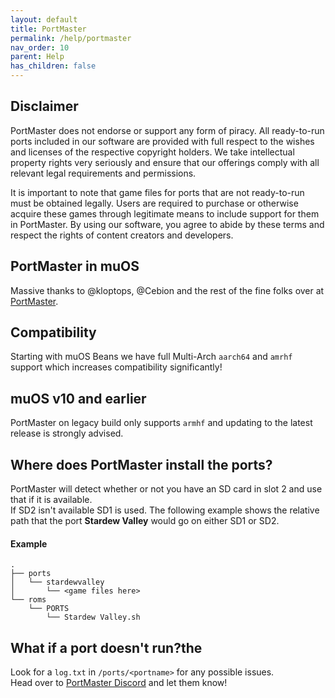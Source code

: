 ```yaml
---
layout: default
title: PortMaster
permalink: /help/portmaster
nav_order: 10
parent: Help
has_children: false
---
```


## Disclaimer
PortMaster does not endorse or support any form of piracy. All ready-to-run ports included in our software are provided with full respect to the wishes and licenses of the respective copyright holders. We take intellectual property rights very seriously and ensure that our offerings comply with all relevant legal requirements and permissions.

It is important to note that game files for ports that are not ready-to-run must be obtained legally. Users are required to purchase or otherwise acquire these games through legitimate means to include support for them in PortMaster. By using our software, you agree to abide by these terms and respect the rights of content creators and developers.

## PortMaster in muOS
Massive thanks to @kloptops, @Cebion and the rest of the fine folks over at [PortMaster](https://portmaster.games).

## Compatibility
Starting with muOS Beans we have full Multi-Arch `aarch64` and `amrhf` support which increases compatibility significantly!

## muOS v10 and earlier
PortMaster on legacy build only supports `armhf` and updating to the latest release is strongly advised.

## Where does PortMaster install the ports?
PortMaster will detect whether or not you have an SD card in slot 2 and use that if it is available.  
If SD2 isn't available SD1 is used. The following example shows the relative path that the port **Stardew Valley** would go on either SD1 or SD2.

#### Example
```
.
├── ports
│   └── stardewvalley
│       └── <game files here>
└── roms
    └── PORTS
        └── Stardew Valley.sh
```

## What if a port doesn't run?the 
Look for a `log.txt` in `/ports/<portname>` for any possible issues.  
Head over to [PortMaster Discord](https://discord.gg/SR4vbp5c3p) and let them know!
